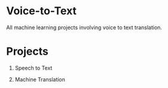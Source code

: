 # Voice-to-Text
All machine learning projects involving voice to text translation.

# Projects
1. Speech to Text

2. Machine Translation

